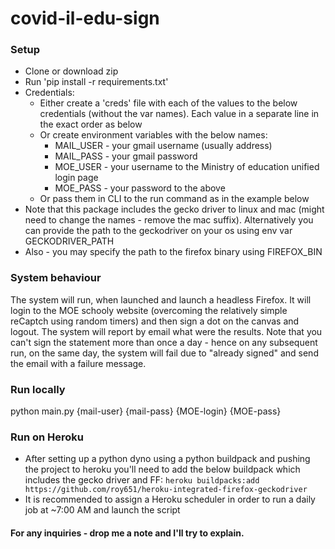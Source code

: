 # covid-il-edu-sign

### Setup
- Clone or download zip
- Run 'pip install -r requirements.txt'
- Credentials:
    - Either create a 'creds' file with each of the values to the below credentials (without the var names). Each value in a separate line in the exact order as below
    - Or create environment variables with the below names:
        - MAIL_USER - your gmail username (usually address)
        - MAIL_PASS - your gmail password
        - MOE_USER - your username to the Ministry of education unified login page
        - MOE_PASS - your password to the above
    - Or pass them in CLI to the run command as in the example below
- Note that this package includes the gecko driver to linux and mac (might need to change the names - remove the mac suffix). Alternatively you can provide the path to the geckodriver on your os using env var GECKODRIVER_PATH
- Also - you may specify the path to the firefox binary using FIREFOX_BIN

### System behaviour
The system will run, when launched and launch a headless Firefox. It will login to the MOE schooly website (overcoming the relatively simple reCaptch using random timers) and then sign a dot on the canvas and logout. 
The system will report by email what were the results. 
Note that you can't sign the statement more than once a day - hence on any subsequent run, on the same day, the system will fail due to "already signed" and send the email with a failure message.

### Run locally
python main.py {mail-user} {mail-pass} {MOE-login} {MOE-pass}

### Run on Heroku
- After setting up a python dyno using a python buildpack and pushing the project to heroku you'll need to add the below buildpack which includes the gecko driver and FF:
`heroku buildpacks:add https://github.com/roy651/heroku-integrated-firefox-geckodriver`
- It is recommended to assign a Heroku scheduler in order to run a daily job at ~7:00 AM and launch the script


#### For any inquiries - drop me a note and I'll try to explain.